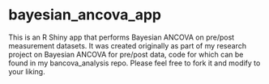 # bayesian_ancova_app
This is an R Shiny app that performs Bayesian ANCOVA on pre/post measurement datasets. It was created originally as part of my research project on Bayesian ANCOVA for pre/post data, code for which can be found in my bancova_analysis repo. Please feel free to fork it and modify to your liking.
